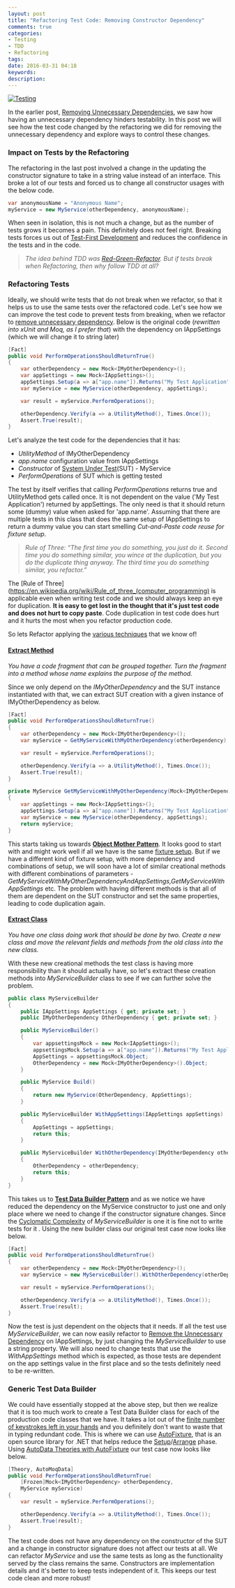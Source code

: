 ```yaml
---
layout: post
title: "Refactoring Test Code: Removing Constructor Dependency"
comments: true
categories: 
- Testing
- TDD
- Refactoring
tags: 
date: 2016-03-31 04:18
keywords: 
description: 
---
```

<a href="https://www.flickr.com/photos/toomore/23066277453" class="center" title="Image By Toomore Chiang, from https://www.flickr.com/photos/toomore/23066277453"><img src="{{site.images_root}}\testing.jpg" class="center" alt="Testing"></a>

In the earlier post, [Removing Unnecessary Dependencies](http://rahulpnath.com/blog/refactoring-to-improve-testability-removing-unnecessary-dependencies/), we saw how having an unnecessary dependency hinders testability. In this post we will see how the test code changed by the refactoring we did for removing the unnecessary dependency and explore ways to control these changes.

### Impact on Tests by the Refactoring ###

The refactoring in the last post involved a change in the updating the constructor signature to take in a string value instead of an interface. This broke a lot of our tests and forced us to change all constructor usages with the below code. 

``` csharp
var anonymousName = "Anonymous Name";
myService = new MyService(otherDependency, anonymousName);
```
When seen in isolation, this is not much a change, but as the number of tests grows it becomes a pain. This definitely does not feel right. Breaking tests forces us out of [Test-First Development](http://xunitpatterns.com/test%20first%20development.html) and reduces the confidence in the tests and in the code. 
 
> *The idea behind TDD was [Red-Green-Refactor](http://www.jamesshore.com/Blog/Red-Green-Refactor.html). But if tests break when Refactoring, then why follow TDD at all?*


### Refactoring Tests ###

Ideally, we should write tests that do not break when we refactor, so that it helps us to use the same tests over the refactored code. Let's see how we can improve the test code to prevent tests from breaking, when we refactor to [remove unnecessary dependency](http://rahulpnath.com/blog/refactoring-to-improve-testability-removing-unnecessary-dependencies/). Below is the original code (*rewritten into xUnit and Moq, as I prefer that*) with the dependency on IAppSettings (which we will change it to string later)

``` csharp
[Fact]
public void PerformOperationsShouldReturnTrue()
{
    var otherDependency = new Mock<IMyOtherDependency>();
    var appSettings = new Mock<IAppSettings>();
    appSettings.Setup(a => a["app.name"]).Returns("My Test Application");
    var myService = new MyService(otherDependency, appSettings);

    var result = myService.PerformOperations();

    otherDependency.Verify(a => a.UtilityMethod(), Times.Once());
    Assert.True(result);
}
```

Let's analyze the test code for the dependencies that it has:

 - *UtilityMethod* of IMyOtherDependency
 - *app.name* configuration value from IAppSettings
 - *Constructor* of [System Under Test](http://xunitpatterns.com/SUT.html)(SUT) - MyService
 - *PerformOperations* of SUT which is getting tested
 
The test by itself verifies that calling *PerformOperations* returns true and UtilityMethod gets called once. It is not dependent on the value ('My Test Application') returned by appSettings. The only need is that it should return some (dummy) value when asked for 'app.name'. Assuming that there are multiple tests in this class that does the same setup of IAppSettings to return a dummy value you can start smelling *Cut-and-Paste code reuse for fixture setup*.

> *Rule of Three: “The first time you do something, you just do it. Second time you do something similar, you wince at the duplication, but you do the duplicate thing anyway. The third time you do something similar, you refactor.”*

The [Rule of Three](https://en.wikipedia.org/wiki/Rule_of_three_(computer_programming) is applicable even when writing test code and we should always keep an eye for duplication. **It is easy to get lost in the thought that it's just test code and does not hurt to copy paste**. Code duplication in test code does hurt and it hurts the most when you refactor production code. 

So lets Refactor applying the [various techniques](http://www.refactoring.com/catalog/) that we know of!

#### **[Extract Method](http://www.refactoring.com/catalog/extractMethod.html)** ####
*You have a code fragment that can be grouped together. Turn the fragment into a method whose name explains the purpose of the method.*

Since we only depend on the *IMyOtherDependency* and the SUT instance instantiated with that, we can extract SUT creation with a given instance of IMyOtherDependency as below.

``` csharp
[Fact]
public void PerformOperationsShouldReturnTrue()
{
    var otherDependency = new Mock<IMyOtherDependency>();
    var myService = GetMyServiceWithMyOtherDependency(otherDependency);

    var result = myService.PerformOperations();

    otherDependency.Verify(a => a.UtilityMethod(), Times.Once());
    Assert.True(result);
}

private MyService GetMyServiceWithMyOtherDependency(Mock<IMyOtherDependency> otherDependency)
{
    var appSettings = new Mock<IAppSettings>();
    appSettings.Setup(a => a["app.name"]).Returns("My Test Application");
    var myService = new MyService(otherDependency, appSettings);
    return myService;
}
```
This starts taking us towards **[Object Mother Pattern](http://martinfowler.com/bliki/ObjectMother.html)**. It looks good to start with and might work well if all we have is the same [fixture setup](http://xunitpatterns.com/Fixture%20Setup%20Patterns.html). But if we have a different kind of fixture setup, with more dependency and combinations of setup, we will soon have a lot of similar creational methods with different combinations of parameters  - *GetMyServiceWithMyOtherDependencyAndAppSettings,GetMyServiceWithAppSettings* etc. The problem with having different methods is that all of them are dependent on the SUT constructor and set the same properties, leading to code duplication again. 

#### **[Extract Class](http://www.refactoring.com/catalog/extractClass.html)** ####
*You have one class doing work that should be done by two. Create a new class and move the relevant fields and methods from the old class into the new class.*

With these new creational methods the test class is having more responsibility than it should actually have, so let's extract these creation methods into *MyServiceBuilder* class to see if we can further solve the problem.

``` csharp
public class MyServiceBuilder
{
    public IAppSettings AppSettings { get; private set; }
    public IMyOtherDependency OtherDependency { get; private set; }

    public MyServiceBuilder()
    {
        var appsettingsMock = new Mock<IAppSettings>();
        appsettingsMock.Setup(a => a["app.name"]).Returns("My Test Application");
        AppSettings = appsettingsMock.Object;
        OtherDependency = new Mock<IMyOtherDependency>().Object;
    }

    public MyService Build()
    {
        return new MyService(OtherDependency, AppSettings);
    }

    public MyServiceBuilder WithAppSettings(IAppSettings appSettings)
    {
        AppSettings = appSettings;
        return this;
    }

    public MyServiceBuilder WithOtherDependency(IMyOtherDependency otherDependency)
    {
        OtherDependency = otherDependency;
        return this;
    }
}
```
This takes us to **[Test Data Builder Pattern](http://www.natpryce.com/articles/000714.html)** and as we notice we have reduced the dependency on the MyService constructor to just one and only place where we need to change if the constructor signature changes. Since the [Cyclomatic Complexity](https://en.wikipedia.org/wiki/Cyclomatic_complexity) of *MyServiceBuilder* is one it is fine not to write tests for it   . Using the new builder class our original test case now looks like below.

``` csharp
[Fact]
public void PerformOperationsShouldReturnTrue()
{
    var otherDependency = new Mock<IMyOtherDependency>();
    var myService = new MyServiceBuilder().WithOtherDependency(otherDependency.Object).Build();

    var result = myService.PerformOperations();

    otherDependency.Verify(a => a.UtilityMethod(), Times.Once());
    Assert.True(result);
}
```

Now the test is just dependent on the objects that it needs. If all the test use *MyServiceBuilder*, we can now easily refactor to [Remove the Unnecessary Dependency](http://rahulpnath.com/blog/refactoring-to-improve-testability-removing-unnecessary-dependencies/) on IAppSettings, by just changing the *MyServiceBuilder* to use a string property. We will also need to change tests that use the *WithAppSettings* method which is expected, as those tests are dependent on the app settings value in the first place and so the tests definitely need to be re-written.

### Generic Test Data Builder ###
We could have essentially stopped at the above step, but then we realize that it is too much work to create a Test Data Builder class for each of the production code classes that we have. It takes a lot out of the [finite number of keystrokes left in your hands](http://keysleft.com/) and you definitely don't want to waste that in typing redundant code. This is where we can use
[AutoFixture](https://github.com/AutoFixture/AutoFixture), that is an open source library for .NET that helps reduce the [Setup](http://xunitpatterns.com/Four%20Phase%20Test.html)/[Arrange](http://c2.com/cgi/wiki?ArrangeActAssert) phase. Using [AutoData Theories with AutoFixture](http://blog.ploeh.dk/2010/10/08/AutoDataTheorieswithAutoFixture/) our test case now looks like below.

``` csharp
[Theory, AutoMoqData]
public void PerformOperationsShouldReturnTrue(
    [Frozen]Mock<IMyOtherDependency> otherDependency,
    MyService myService)
{
    var result = myService.PerformOperations();

    otherDependency.Verify(a => a.UtilityMethod(), Times.Once());
    Assert.True(result);
}
```

The test code does not have any dependency on the constructor of the SUT and a change in constructor signature does not affect our tests at all. We can refactor *MyService* and use the same tests as long as the functionality served by the class remains the same. Constructors are implementation details and it's better to keep tests independent of it. This keeps our test code clean and more robust!